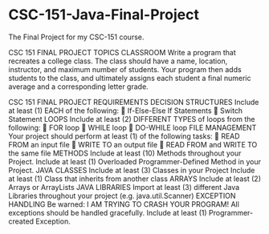 # CSC-151-Java-Final-Project
The Final Project for my CSC-151 course.



CSC 151 FINAL PROJECT TOPICS
CLASSROOM
Write a program that recreates a college class. The class should have a name, location, instructor, and
maximum number of students. Your program then adds students to the class, and ultimately assigns
each student a final numeric average and a corresponding letter grade. 


CSC 151 FINAL PROJECT REQUIREMENTS
DECISION STRUCTURES
Include at least (1) EACH of the following:
 If-Else-Else If Statements
 Switch Statement
LOOPS
Include at least (2) DIFFERENT TYPES of loops from the following:
 FOR loop
 WHILE loop
 DO-WHILE loop
FILE MANAGEMENT
Your project should perform at least (1) of the following tasks:
 READ FROM an input file
 WRITE TO an output file
 READ FROM and WRITE TO the same file
METHODS
Include at least (10) Methods throughout your Project.
Include at least (1) Overloaded Programmer-Defined Method in your Project.
JAVA CLASSES
Include at least (3) Classes in your Project
Include at least (1) Class that inherits from another class
ARRAYS
Include at least (2) Arrays or ArrayLists
JAVA LIBRARIES
Import at least (3) different Java Libraries throughout your project (e.g. java.util.Scanner)
EXCEPTION HANDLING
Be warned: I AM TRYING TO CRASH YOUR PROGRAM!
All exceptions should be handled gracefully.
Include at least (1) Programmer-created Exception. 
